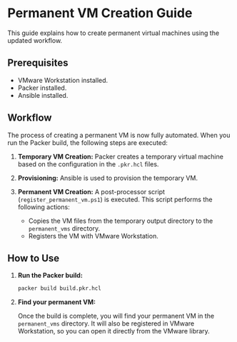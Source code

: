 # Permanent VM Creation Guide

This guide explains how to create permanent virtual machines using the updated workflow.

## Prerequisites

- VMware Workstation installed.
- Packer installed.
- Ansible installed.

## Workflow

The process of creating a permanent VM is now fully automated. When you run the Packer build, the following steps are executed:

1. **Temporary VM Creation:** Packer creates a temporary virtual machine based on the configuration in the `.pkr.hcl` files.

2. **Provisioning:** Ansible is used to provision the temporary VM.

3. **Permanent VM Creation:** A post-processor script (`register_permanent_vm.ps1`) is executed. This script performs the following actions:
    - Copies the VM files from the temporary output directory to the `permanent_vms` directory.
    - Registers the VM with VMware Workstation.

## How to Use

1. **Run the Packer build:**

   ```bash
   packer build build.pkr.hcl
   ```

2. **Find your permanent VM:**

   Once the build is complete, you will find your permanent VM in the `permanent_vms` directory. It will also be registered in VMware Workstation, so you can open it directly from the VMware library.

